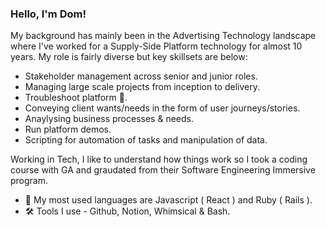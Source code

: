 ### Hello, I'm Dom!

My background has mainly been in the Advertising Technology landscape where I've worked for a Supply-Side Platform technology for almost 10 years. My role is fairly diverse but key skillsets are below:

- Stakeholder management across senior and junior roles.
- Managing large scale projects from inception to delivery.
- Troubleshoot platform :bug:.
- Conveying client wants/needs in the form of user journeys/stories.
- Anaylysing business processes & needs.
- Run platform demos.
- Scripting for automation of tasks and manipulation of data.

Working in Tech, I like to understand how things work so I took a coding course with GA and graudated from their Software Engineering Immersive program.

- 💬 My most used languages are Javascript ( React ) and Ruby ( Rails ).
- 🛠️ Tools I use - Github, Notion, Whimsical & Bash.

<!--
**Griffy92/Griffy92** is a ✨ _special_ ✨ repository because its `README.md` (this file) appears on your GitHub profile.

Here are some ideas to get you started:

- 🔭 I’m currently working on ...
- 🌱 I’m currently learning ...
- 👯 I’m looking to collaborate on ...
- 🤔 I’m looking for help with ...
- 💬 Ask me about ...
- 😄 Pronouns: ...
- ⚡ Fun fact: ...
-->
